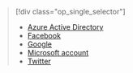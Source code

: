 > [!div class="op_single_selector"]
> * [Azure Active Directory](../articles/mobile-services/mobile-services-how-to-register-active-directory-authentication.md)
> * [Facebook](../articles/mobile-services/mobile-services-how-to-register-facebook-authentication.md)
> * [Google](../articles/mobile-services/mobile-services-how-to-register-google-authentication.md)
> * [Microsoft account](../articles/mobile-services/mobile-services-how-to-register-microsoft-authentication.md)
> * [Twitter](../articles/mobile-services/mobile-services-how-to-register-twitter-authentication.md)
> 
> 

